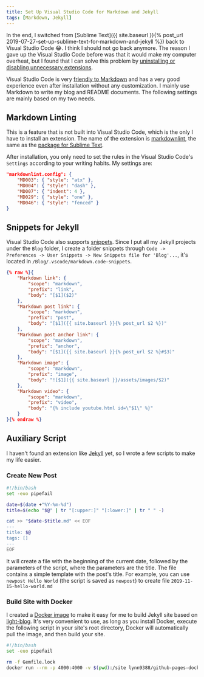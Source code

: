 ```yaml
---
title: Set Up Visual Studio Code for Markdown and Jekyll
tags: [Markdown, Jekyll]
---
```


In the end, I switched from [Sublime Text]({{ site.baseurl }}{% post_url 2019-07-27-set-up-sublime-text-for-markdown-and-jekyll %}) back to Visual Studio Code 😂. I think I should not go back anymore. The reason I gave up the Visual Studio Code before was that it would make my computer overheat, but I found that I can solve this problem by [uninstalling or disabling unnecessary extensions](https://code.visualstudio.com/docs/editor/extension-gallery#_manage-extensions).

Visual Studio Code is very [friendly to Markdown](https://code.visualstudio.com/docs/languages/markdown) and has a very good experience even after installation without any customization. I mainly use Markdown to write my blog and README documents. The following settings are mainly based on my two needs.

## Markdown Linting

This is a feature that is not built into Visual Studio Code, which is the only I have to install an extension. The name of the extension is [markdownlint](https://marketplace.visualstudio.com/items?itemName=DavidAnson.vscode-markdownlint), the same as the [package for Sublime Text](https://github.com/markdownlint/markdownlint).

After installation, you only need to set the rules in the Visual Studio Code's `Settings` according to your writing habits. My settings are:

```json
"markdownlint.config": {
    "MD003": { "style": "atx" },
    "MD004": { "style": "dash" },
    "MD007": { "indent": 4 },
    "MD029": { "style": "one" },
    "MD046": { "style": "fenced" }
}
```

## Snippets for Jekyll

Visual Studio Code also supports [snippets](https://code.visualstudio.com/docs/editor/userdefinedsnippets). Since I put all my Jekyll projects under the `Blog` folder, I create a folder snippets through `Code -> Preferences -> User Snippets -> New Snippets file for 'Blog'...`, it's located in `/Blog/.vscode/markdown.code-snippets`.

```json
{% raw %}{
    "Markdown link": {
        "scope": "markdown",
        "prefix": "link",
        "body": "[$1]($2)"
    },
    "Markdown post link": {
        "scope": "markdown",
        "prefix": "post",
        "body": "[$1]({{ site.baseurl }}{% post_url $2 %})"
    },
    "Markdown post anchor link": {
        "scope": "markdown",
        "prefix": "anchor",
        "body": "[$1]({{ site.baseurl }}{% post_url $2 %}#$3)"
    },
    "Markdown image": {
        "scope": "markdown",
        "prefix": "image",
        "body": "![$1]({{ site.baseurl }}/assets/images/$2)"
    },
    "Markdown video": {
        "scope": "markdown",
        "prefix": "video",
        "body": "{% include youtube.html id=\"$1\" %}"
    }
}{% endraw %}
```

## Auxiliary Script

I haven't found an extension like [Jekyll](https://packagecontrol.io/packages/Jekyll) yet, so I wrote a few scripts to make my life easier.

### Create New Post

```bash
#!/bin/bash
set -euo pipefail

date=$(date +"%Y-%m-%d")
title=$(echo "$@" | tr "[:upper:]" "[:lower:]" | tr " " -)

cat >> "$date-$title.md" << EOF
---
title: $@
tags: []
---
EOF
```

It will create a file with the beginning of the current date, followed by the parameters of the script, where the parameters are the title. The file contains a simple template with the post's title. For example, you can use `newpost Hello World` (the script is saved as `newpost`) to create file `2019-11-15-hello-world.md`

### Build Site with Docker

I created a [Docker image](https://hub.docker.com/r/lynn9388/github-pages-docker) to make it easy for me to build Jekyll site based on [light-blog](https://github.com/lynn9388/light-blog). It's very convenient to use, as long as you install Docker, execute the following script in your site's root directory, Docker will automatically pull the image, and then build your site.

```bash
#!/bin/bash
set -euo pipefail

rm -f Gemfile.lock
docker run --rm -p 4000:4000 -v $(pwd):/site lynn9388/github-pages-docker
```
